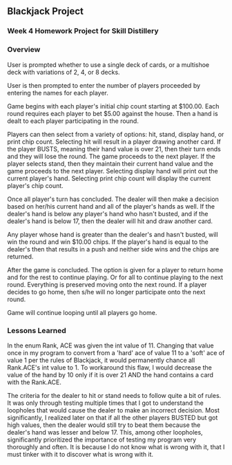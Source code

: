## Blackjack Project

### Week 4 Homework Project for Skill Distillery

### Overview

User is prompted whether to use a single deck of cards, or a multishoe deck with variations of 2, 4, or 8 decks.

User is then prompted to enter the number of players proceeded by entering the names for each player.

Game begins with each player's initial chip count starting at $100.00. Each round requires each player to bet $5.00 against the house. Then a hand is dealt to each player participating in the round.

Players can then select from a variety of options: hit, stand, display hand, or print chip count. Selecting hit will result in a player drawing another card. If the player BUSTS, meaning their hand value is over 21, then their turn ends and they will lose the round. The game proceeds to the next player. If the player selects stand, then they maintain their current hand value and the game proceeds to the next player. Selecting display hand will print out the current player's hand. Selecting print chip count will display the current player's chip count.

Once all player's turn has concluded. The dealer will then make a decision based on her/his current hand and all of the player's hands as well. If the dealer's hand is below any player's hand who hasn't busted, and if the dealer's hand is below 17, then the dealer will hit and draw another card.

Any player whose hand is greater than the dealer's and hasn't busted, will win the round and win $10.00 chips. If the player's hand is equal to the dealer's then that results in a push and neither side wins and the chips are returned.

After the game is concluded. The option is given for a player to return home and for the rest to continue playing. Or for all to continue playing to the next round. Everything is preserved moving onto the next round. If a player decides to go home, then s/he will no longer participate onto the next round.

Game will continue looping until all players go home.

### Lessons Learned

 In the enum Rank, ACE was given the int value of 11. Changing that value once in my program to convert from a 'hard' ace of value 11 to a 'soft' ace of value 1 per the rules of Blackjack, it would permanently chance all Rank.ACE's int value to 1. To workaround this flaw, I would decrease the value of the hand by 10 only if it is over 21 AND the hand contains a card with the Rank.ACE.

 The criteria for the dealer to hit or stand needs to follow quite a bit of rules. It was only through testing multiple times that I got to understand the loopholes that would cause the dealer to make an incorrect decision. Most significantly, I realized later on that if all the other players BUSTED but got high values, then the dealer would still try to beat them because the dealer's hand was lesser and below 17. This, among other loopholes, significantly prioritized the importance of testing my program very thoroughly and often. It is because I do not know what is wrong with it, that I must tinker with it to discover what is wrong with it.

